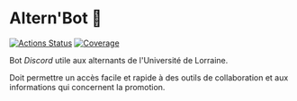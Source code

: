 Altern'Bot :robot:
===========

[![Actions Status](https://github.com/B4va/alternbot-app/workflows/CI%20Dev/badge.svg?branch=za-ci)](https://github.com/B4va/alternbot-app/CI%20Dev)
[![Coverage](https://storage.googleapis.com/alternbot-coverage/badges/coverage.svg)](https://storage.googleapis.com/alternbot-coverage/jacoco/index.html)

Bot *Discord* utile aux alternants de l'Université de Lorraine.

Doit permettre un accès facile et rapide à des outils de collaboration et aux informations qui concernent la promotion.
